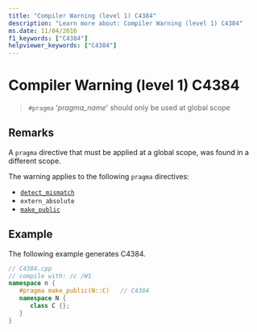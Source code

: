 ```yaml
---
title: "Compiler Warning (level 1) C4384"
description: "Learn more about: Compiler Warning (level 1) C4384"
ms.date: 11/04/2016
f1_keywords: ["C4384"]
helpviewer_keywords: ["C4384"]
---
```

# Compiler Warning (level 1) C4384

> `#pragma` '*pragma_name*' should only be used at global scope

## Remarks

A `pragma` directive that must be applied at a global scope, was found in a different scope.

The warning applies to the following `pragma` directives:
* [`detect_mismatch`](../../preprocessor/detect-mismatch.md)
* `extern_absolute`
* [`make_public`](../../preprocessor/make-public.md)

## Example

The following example generates C4384.

```cpp
// C4384.cpp
// compile with: /c /W1
namespace n {
   #pragma make_public(N::C)   // C4384
   namespace N {
      class C {};
   }
}
```

